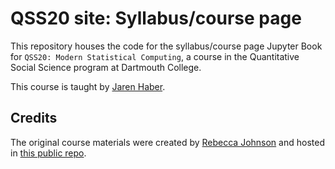 # QSS20 site: Syllabus/course page
This repository houses the code for the syllabus/course page Jupyter Book for `QSS20: Modern Statistical Computing`, a course in the Quantitative Social Science program at Dartmouth College.

This course is taught by [Jaren Haber](https://www.jarenhaber.com/). 

## Credits
The original course materials were created by [Rebecca Johnson](https://www.rebeccajohnson.io/) and hosted in [this public repo](https://github.com/rebeccajohnson88/qss20_win22_coursepage). 
